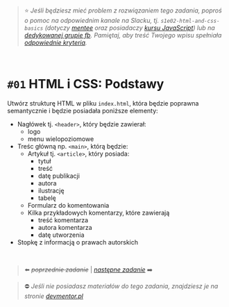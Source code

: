 > :star: *Jeśli będziesz mieć problem z rozwiązaniem tego zadania, poproś o pomoc na odpowiednim kanale na Slacku, tj. `s1e02-html-and-css-basics` (dotyczy [mentee](https://devmentor.pl/mentoring-javascript/) oraz posiadaczy [kursu JavaScript](https://devmentor.pl/p/javascript-for-beginners/)) lub na [dedykowanej grupie fb](https://www.facebook.com/groups/155234921740033). Pamiętaj, aby treść Twojego wpisu spełniała [odpowiednie kryteria](https://devmentor.pl/jak-prosic-o-pomoc/).*

&nbsp;

# `#01` HTML i CSS: Podstawy

Utwórz strukturę HTML w pliku `index.html`, która będzie poprawna semantycznie i będzie posiadała poniższe elementy:

- Nagłówek tj. `<header>`, który będzie zawierał:
    - logo
    - menu wielopoziomowe
- Treśc główną np. `<main>`, którą będzie:
    - Artykuł tj. `<article>`, który posiada:
        - tytuł
        - treść
        - datę publikacji
        - autora
        - ilustrację
        - tabelę
    - Formularz do komentowania
    - Kilka przykładowych komentarzy, które zawierają
        - treść komentarza
        - autora komentarza
        - datę utworzenia
- Stopkę z informacją o prawach autorskich

&nbsp;
> :arrow_left: ~~*poprzednie zadanie*~~ | [*następne zadanie*](./../02) :arrow_right:

> :no_entry: *Jeśli nie posiadasz materiałów do tego zadania, znajdziesz je na stronie [devmentor.pl](https://devmentor.pl/p/html-and-css-basics/)*
